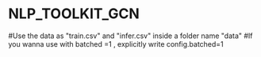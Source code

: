 # NLP_TOOLKIT_GCN
 
#Use the data as "train.csv" and "infer.csv" inside a folder name "data"
#If you wanna use with batched =1 , explicitly write config.batched=1

